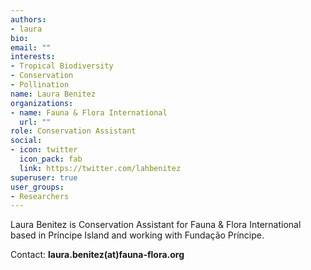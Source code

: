 ```yaml
---
authors:
- laura
bio: 
email: ""
interests:
- Tropical Biodiversity
- Conservation
- Pollination
name: Laura Benitez
organizations:
- name: Fauna & Flora International
  url: ""
role: Conservation Assistant
social:
- icon: twitter
  icon_pack: fab
  link: https://twitter.com/lahbenitez
superuser: true
user_groups:
- Researchers
---
```


Laura Benitez is Conservation Assistant for Fauna & Flora International based in Príncipe Island and working with Fundação Príncipe. 

Contact: **laura.benitez(at)fauna-flora.org**